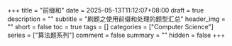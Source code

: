 +++
title = "前缀和"
date = 2025-05-13T11:12:07+08:00
draft = true
description = ""
subtitle = "刷题之使用前缀和处理的题型汇总"
header_img = ""
short = false
toc = true
tags = []
categories = ["Computer Science"]
series = ["算法题系列"]
comment = false
summary = ""
hidden = false
+++
